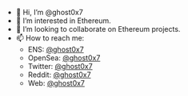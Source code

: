 - 👋 Hi, I’m @ghost0x7
- 👀 I’m interested in Ethereum.
- 💞️ I’m looking to collaborate on Ethereum projects.
- 📫 How to reach me:  
  - ENS: [@ghost0x7](https://etherscan.io/enslookup-search?search=ghost0x7.eth)
  - OpenSea: [@ghost0x7](https://opensea.io/ghost0x7)
  - Twitter: [@ghost0x7](https://twitter.com/ghost0x7)
  - Reddit: [@ghost0x7](https://reddit.com/u/ghost0x7)
  - Web: [@ghost0x7](https://ghost0x7.com)
